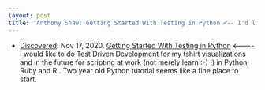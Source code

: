 ```yaml
---
layout: post
title: "Anthony Shaw: Getting Started With Testing in Python <-- I'd like to do TDD in python, ruby and R someday :-)"
---
```

*  [Discovered](http://rolandtanglao.com/2020/07/29/p1-blogthis-checkvist-list-links-to-blog/): Nov 17, 2020. [Getting Started With Testing in Python](https://realpython.com/python-testing/#choosing-a-test-runner) <---- i would like to do Test Driven Development for my tshirt visualizations and in the future for scripting at work (not merely learn :-) !) in Python, Ruby and R . Two year old Python tutorial seems like a fine place to start.

